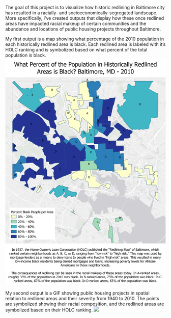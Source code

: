 The goal of this project is to visualize how historic redlining in Baltimore city has resulted in a racially- and socioeconomically-segregated landscape. More specifically, I’ve created outputs that display how these once redlined areas have impacted racial makeup of certain communities and the abundance and locations of public housing projects throughout Baltimore. 


My first output is a map showing what percentage of the 2010 population in each historically redlined area is black. Each redlined area is labeled with it’s HOLC ranking and is symbolized based on what percent of the total population is black.
<img src="../images/Redlining_Interpolation.png"/>



My second output is a GIF showing public housing projects in spatial relation to redlined areas and their severity from 1940 to 2010. The points are symbolized showing their racial composition, and the redlined areas are symbolized based on their HOLC ranking. 
<img src="../images/Redline_vs_Projects.gif"/>
